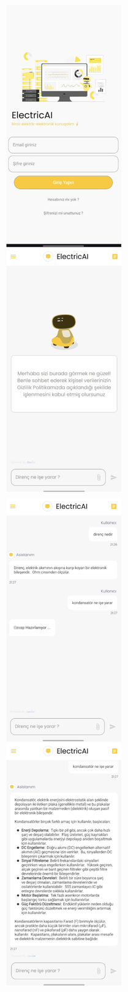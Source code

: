 <img src="https://github.com/samebrave/ElectricAI/blob/main/1.png" alt="1" width="300"> <img src="https://github.com/samebrave/ElectricAI/blob/main/2.png" alt="1" width="300">

<img src="https://github.com/samebrave/ElectricAI/blob/main/3.png" alt="1" width="300">
<img src="https://github.com/samebrave/ElectricAI/blob/main/4.png" alt="1" width="300">
